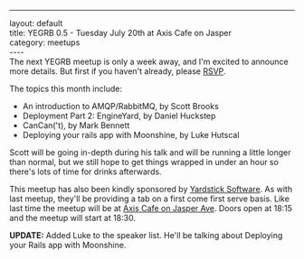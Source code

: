 ------------------------------------------------------------------------

layout: default\
title: YEGRB 0.5 - Tuesday July 20th at Axis Cafe on Jasper\
category: meetups\
----\
The next YEGRB meetup is only a week away, and I'm excited to announce
more details. But first if you haven't already, please
<a href="https://spreadsheets.google.com/a/yegrb.com/viewform?hl=en&formkey=dEhFNk1ybGdmMGVXOFdRemFYdW0wdUE6MA#gid=0 ">RSVP</a>.

The topics this month include:

<ul>
<li>
An introduction to AMQP/RabbitMQ, by Scott Brooks

</li>
<li>
Deployment Part 2: EngineYard, by Daniel Huckstep

</li>
<li>
CanCan('t), by Mark Bennett

</li>
<li>
Deploying your rails app with Moonshine, by Luke Hutscal

</li>
</ul>
Scott will be going in-depth during his talk and will be running a
little longer than normal, but we still hope to get things wrapped in
under an hour so there's lots of time for drinks afterwards.

This meetup has also been kindly sponsored by
<a href="http://www.yardsticksoftware.com/ ">Yardstick Software</a>. As
with last meetup, they'll be providing a tab on a first come first serve
basis. Like last time the meetup will be at <a href="/meetup">Axis Cafe
on Jasper Ave</a>. Doors open at 18:15 and the meetup will start at
18:30.

<p>
<strong>UPDATE:</strong> Added Luke to the speaker list. He'll be
talking about Deploying your Rails app with Moonshine.

</p>
